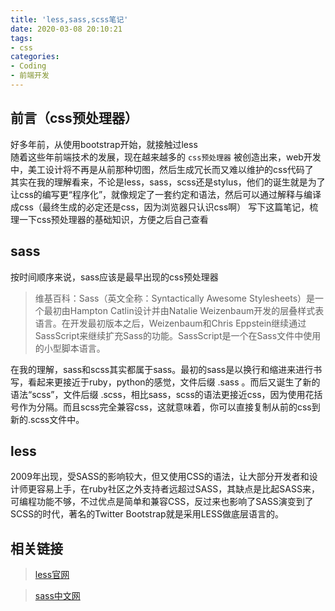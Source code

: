 ```yaml
---
title: 'less,sass,scss笔记'
date: 2020-03-08 20:10:21
tags:
- css
categories:
- Coding
- 前端开发
---
```


## 前言（css预处理器）
好多年前，从使用bootstrap开始，就接触过less   
随着这些年前端技术的发展，现在越来越多的 `css预处理器` 被创造出来，web开发中，美工设计将不再是从前那种切图，然后生成冗长而又难以维护的css代码了   
其实在我的理解看来，不论是less，sass，scss还是stylus，他们的诞生就是为了让css的编写更“程序化”，就像规定了一套约定和语法，然后可以通过解释与编译成css（最终生成的必定还是css，因为浏览器只认识css啊）
写下这篇笔记，梳理一下css预处理器的基础知识，方便之后自己查看

<!-- more -->

## sass
按时间顺序来说，sass应该是最早出现的css预处理器   
> 维基百科：Sass（英文全称：Syntactically Awesome Stylesheets）是一个最初由Hampton Catlin设计并由Natalie Weizenbaum开发的层叠样式表语言。在开发最初版本之后，Weizenbaum和Chris Eppstein继续通过SassScript来继续扩充Sass的功能。SassScript是一个在Sass文件中使用的小型脚本语言。

在我的理解，sass和scss其实都属于sass。最初的sass是以换行和缩进来进行书写，看起来更接近于ruby，python的感觉，文件后缀 .sass 。而后又诞生了新的语法“scss”，文件后缀 .scss，相比sass，scss的语法更接近css，因为使用花括号作为分隔。而且scss完全兼容css，这就意味着，你可以直接复制从前的css到新的.scss文件中。

## less
2009年出现，受SASS的影响较大，但又使用CSS的语法，让大部分开发者和设计师更容易上手，在ruby社区之外支持者远超过SASS，其缺点是比起SASS来，可编程功能不够，不过优点是简单和兼容CSS，反过来也影响了SASS演变到了SCSS的时代，著名的Twitter Bootstrap就是采用LESS做底层语言的。

## 相关链接
> [less官网](!http://lesscss.org/)

> [sass中文网](!https://www.sass.hk/)


